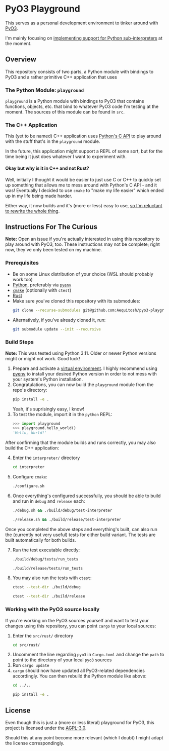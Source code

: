 # PyO3 Playground

This serves as a personal development environment to tinker around with
[PyO3](https://github.com/PyO3/pyo3).

I'm mainly focusing on [implementing support for Python sub-interpreters](https://github.com/PyO3/pyo3/issues/3451)
at the moment.

## Overview

This repository consists of two parts, a Python module with bindings to PyO3
and a rather primitive C++ application that uses 
### The Python Module: `playground`

`playground` is a Python module with bindings to PyO3 that contains functions,
objects, etc. that bind to whatever PyO3 code I'm testing at the moment.
The sources of this module can be found in `src`.

### The C++ Application

This (yet to be named) C++ application uses [Python's C API](https://docs.python.org/3.11/c-api/index.html)
to play around with the stuff that's in the `playground` module.

In the future, this application might support a REPL of some sort, but for the
time being it just does whatever I want to experiment with.

#### Okay but why is it in C++ and not Rust?

Well, initially I thought it would be easier to just use C or C++ to quickly
set up something that allows me to mess around with Python's C API - and it was!
Eventually I decided to use `cmake` to "make my life easier" which ended up in
my life being made harder.

Either way, it now builds and it's (more or less) easy to use,
[so I'm reluctant to rewrite the whole thing](https://en.wikipedia.org/wiki/Sunk_cost).

## Instructions For The Curious

**Note:** Open an issue if you're actually interested in using this repository
to play around with PyO3, too. These instructions may not be complete; right
now, they've only been tested on my machine.

### Prerequisites

* Be on some Linux distribution of your choice (WSL should probably work too)
* [Python](https://www.python.org/), preferably via [`pyenv`](https://www.python.org/)
* [`cmake`](https://cmake.org/) (optionally with `ctest`)
* [Rust](https://rustup.rs/)
* Make sure you've cloned this repository with its submodules:
  ```bash
  git clone --recurse-submodules git@github.com:Aequitosh/pyo3-playground.git
  ```
* Alternatively, if you've already cloned it, run:
  ```bash
  git submodule update --init --recursive
  ```

### Build Steps

**Note:** This was tested using Python 3.11. Older or newer Python versions
might or might not work. Good luck!

01. Prepare and activate a [virtual environment](https://docs.python.org/3.11/library/venv.html).
    I highly recommend using [pyenv](https://github.com/pyenv/pyenv) to install
    your desired Python version in order to not mess with your system's Python
    installation.
02. Congratulations, you can now build the `playground` module from the repo's directory:
    ```bash
    pip install -e .
    ```
    Yeah, it's suprisingly easy, I know!
03. To test the module, import it in the `python` REPL:
    ```py
    >>> import playground
    >>> playground.hello_world()
    'Hello, World!'
    ```

After confirming that the module builds and runs correctly, you may also build
the C++ application:

04. Enter the `interpreter/` directory
    ```bash
    cd interpreter
    ```
05. Configure `cmake`:
    ```bash
    ./configure.sh
    ```
06. Once everything's configured successfully, you should be able to build and
    run in `debug` and `release` each:
    ```bash
    ./debug.sh && ./build/debug/test-interpreter
    ```
    ```bash
    ./release.sh && ./build/release/test-interpreter
    ```

Once you completed the above steps and everything's built, can also run the
(currently not very useful) tests for either build variant. The tests are
built automatically for both builds.

07. Run the test executable directly:
    ```bash
    ./build/debug/tests/run_tests
    ```
    ```bash
    ./build/release/tests/run_tests
    ```
08. You may also run the tests with `ctest`:
    ```bash
    ctest --test-dir ./build/debug
    ```
    ```bash
    ctest --test-dir ./build/release
    ```

### Working with the PyO3 source locally

If you're working on the PyO3 sources yourself and want to test your changes
using this repository, you can point `cargo` to your local sources:

01. Enter the `src/rust/` directory
    ```bash
    cd src/rust/
    ```
02. Uncomment the line regarding `pyo3` in `Cargo.toml` and change the `path`
    to point to the directory of your local `pyo3` sources
03. Run `cargo update`
04. `cargo` should now have updated all PyO3-related dependencies accordingly.
    You can then rebuild the Python module like above:
    ```bash
    cd ../..
    ```
    ```bash
    pip install -e .
    ```

## License

Even though this is just a (more or less literal) playground for PyO3,
this project is licensed under the [AGPL-3.0](LICENSE).

Should this at any point become more relevant (which I doubt) I might adapt
the license correspondingly.


